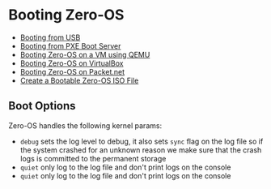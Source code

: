 # Booting Zero-OS

* [Booting from USB](usb.md)
* [Booting from PXE Boot Server](pxe.md)
* [Booting Zero-OS on a VM using QEMU](qemu.md)
* [Booting Zero-OS on VirtualBox](virtualbox.md)
* [Booting Zero-OS on Packet.net](ays.md)
* [Create a Bootable Zero-OS ISO File](iso.md)

## Boot Options

Zero-OS handles the following kernel params:
* `debug` sets the log level to debug, it also sets `sync` flag on the log file so if the system crashed for an unknown reason we make sure that the crash logs is committed to the permanent storage
* `quiet` only log to the log file and don't print logs on the console
* `quiet` only log to the log file and don't print logs on the console
